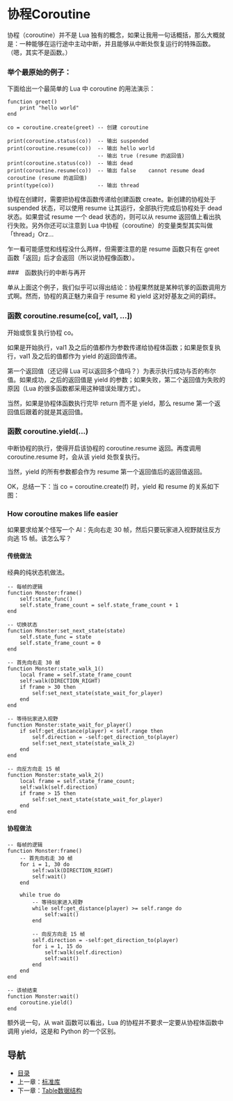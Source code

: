 # 协程Coroutine

协程（coroutine）并不是 Lua 独有的概念，如果让我用一句话概括，那么大概就是：一种能够在运行途中主动中断，并且能够从中断处恢复运行的特殊函数。（嗯，其实不是函数。）

### 举个最原始的例子：

下面给出一个最简单的 Lua 中 coroutine 的用法演示：

	function greet()
	    print "hello world"
	end
	
	co = coroutine.create(greet) -- 创建 coroutine
	
	print(coroutine.status(co))  -- 输出 suspended
	print(coroutine.resume(co))  -- 输出 hello world
	                             -- 输出 true (resume 的返回值)
	print(coroutine.status(co))  -- 输出 dead
	print(coroutine.resume(co))  -- 输出 false    cannot resume dead coroutine (resume 的返回值)
	print(type(co))              -- 输出 thread

协程在创建时，需要把协程体函数传递给创建函数 create。新创建的协程处于 suspended 状态，可以使用 resume 让其运行，全部执行完成后协程处于 dead 状态。如果尝试 resume 一个 dead 状态的，则可以从 resume 返回值上看出执行失败。另外你还可以注意到 Lua 中协程（coroutine）的变量类型其实叫做「thread」Orz...

乍一看可能感觉和线程没什么两样，但需要注意的是 resume 函数只有在 greet 函数「返回」后才会返回（所以说协程像函数）。

###　函数执行的中断与再开

单从上面这个例子，我们似乎可以得出结论：协程果然就是某种坑爹的函数调用方式啊。然而，协程的真正魅力来自于 resume 和 yield 这对好基友之间的羁绊。

### 函数 coroutine.resume(co[, val1, ...])

开始或恢复执行协程 co。

如果是开始执行，val1 及之后的值都作为参数传递给协程体函数；如果是恢复执行，val1 及之后的值都作为 yield 的返回值传递。

第一个返回值（还记得 Lua 可以返回多个值吗？）为表示执行成功与否的布尔值。如果成功，之后的返回值是 yield 的参数；如果失败，第二个返回值为失败的原因（Lua 的很多函数都采用这种错误处理方式）。

当然，如果是协程体函数执行完毕 return 而不是 yield，那么 resume 第一个返回值后跟着的就是其返回值。

### 函数 coroutine.yield(...)

中断协程的执行，使得开启该协程的 coroutine.resume 返回。再度调用 coroutine.resume 时，会从该 yield 处恢复执行。

当然，yield 的所有参数都会作为 resume 第一个返回值后的返回值返回。

OK，总结一下：当 co = coroutine.create(f) 时，yield 和 resume 的关系如下图：



### How coroutine makes life easier

如果要求给某个怪写一个 AI：先向右走 30 帧，然后只要玩家进入视野就往反方向逃 15 帧。该怎么写？

#### 传统做法

经典的纯状态机做法。

	-- 每帧的逻辑
	function Monster:frame()
	    self:state_func()
	    self.state_frame_count = self.state_frame_count + 1
	end
	
	-- 切换状态
	function Monster:set_next_state(state)
	    self.state_func = state
	    self.state_frame_count = 0
	end
	
	-- 首先向右走 30 帧
	function Monster:state_walk_1()
	    local frame = self.state_frame_count
	    self:walk(DIRECTION_RIGHT)
	    if frame > 30 then
	        self:set_next_state(state_wait_for_player)
	    end
	end
	
	-- 等待玩家进入视野
	function Monster:state_wait_for_player()
	    if self:get_distance(player) < self.range then
	        self.direction = -self:get_direction_to(player)
	        self:set_next_state(state_walk_2)
	    end
	end
	
	-- 向反方向走 15 帧
	function Monster:state_walk_2()
	    local frame = self.state_frame_count;
	    self:walk(self.direction)
	    if frame > 15 then
	        self:set_next_state(state_wait_for_player)
	    end
	end

#### 协程做法

	-- 每帧的逻辑
	function Monster:frame()
	    -- 首先向右走 30 帧
	    for i = 1, 30 do
	        self:walk(DIRECTION_RIGHT)
	        self:wait()
	    end
	
	    while true do
	        -- 等待玩家进入视野
	        while self:get_distance(player) >= self.range do
	            self:wait()
	        end
	
	        -- 向反方向走 15 帧
	        self.direction = -self:get_direction_to(player)
	        for i = 1, 15 do
	            self:walk(self.direction)
	            self:wait()
	        end
	    end
	end
	
	-- 该帧结束
	function Monster:wait()
	    coroutine.yield()
	end

额外说一句，从 wait 函数可以看出，Lua 的协程并不要求一定要从协程体函数中调用 yield，这是和 Python 的一个区别。

## 导航
* [目录](00.md)
* 上一章：[标准库](02.md)
* 下一章：[Table数据结构](04.md)